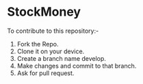 # StockMoney
To contribute to this repository:-
1. Fork the Repo.
2. Clone it on your device.
3. Create a branch name develop.
4. Make changes and commit to that branch.
5. Ask for pull request.
